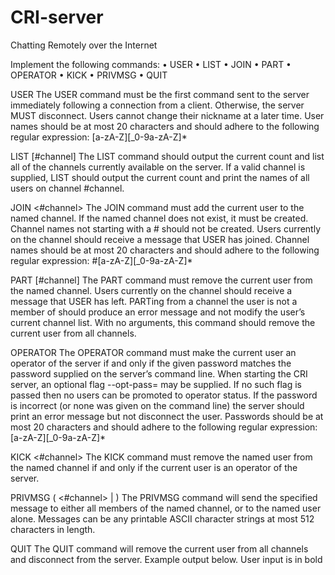 # CRI-server
Chatting Remotely over the Internet

Implement the following commands:
• USER
• LIST
• JOIN
• PART
• OPERATOR
• KICK
• PRIVMSG
• QUIT

USER <nickname>
The USER command must be the first command sent to the server immediately following a connection
from a client. Otherwise, the server MUST disconnect. Users cannot change their nickname at a later
time. User names should be at most 20 characters and should adhere to the following regular expression:
[a-zA-Z][_0-9a-zA-Z]*
  
LIST [#channel]
The LIST command should output the current count and list all of the channels currently available on the
server. If a valid channel is supplied, LIST should output the current count and print the names of all users
on channel #channel.

JOIN <#channel>
The JOIN command must add the current user to the named channel. If the named channel does not exist,
it must be created. Channel names not starting with a # should not be created. Users currently on the
channel should receive a message that USER has joined. Channel names should be at most 20 characters
and should adhere to the following regular expression: #[a-zA-Z][_0-9a-zA-Z]*

PART [#channel]
The PART command must remove the current user from the named channel. Users currently on the channel
should receive a message that USER has left. PARTing from a channel the user is not a member of should
produce an error message and not modify the user’s current channel list. With no arguments, this command
should remove the current user from all channels.

OPERATOR <password>
The OPERATOR command must make the current user an operator of the server if and only if the given
password matches the password supplied on the server’s command line. When starting the CRI server,
an optional flag --opt-pass=<password> may be supplied. If no such flag is passed then no users can be
promoted to operator status. If the password is incorrect (or none was given on the command line) the server
should print an error message but not disconnect the user. Passwords should be at most 20 characters and
should adhere to the following regular expression: [a-zA-Z][_0-9a-zA-Z]*
  
KICK <#channel> <user>
The KICK command must remove the named user from the named channel if and only if the current user is
an operator of the server.
  
PRIVMSG ( <#channel> | <user> ) <message>
The PRIVMSG command will send the specified message to either all members of the named channel, or
to the named user alone. Messages can be any printable ASCII character strings at most 512 characters in
length.
  
QUIT
The QUIT command will remove the current user from all channels and disconnect from the server.
Example output below. User input is in bold
